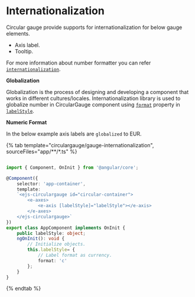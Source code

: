 # Internationalization

Circular gauge provide supports for internationalization for below gauge elements.

* Axis label.
* Tooltip.

For more information about number formatter you can refer
[`internationalization`](http://ej2.syncfusion.com/documentation/base/intl.html).

<!-- markdownlint-disable MD036 -->
**Globalization**

Globalization is the process of designing and developing a component that works in different cultures/locales.
Internationalization library is used to globalize number in CircularGauge component
using [`format`](../api/circular-gauge/label/#format-string) property in [`labelStyle`](../api/circular-gauge/label).

<!-- markdownlint-disable MD036 -->
**Numeric Format**

In the below example axis labels are `globalized` to EUR.

{% tab template="circulargauge/gauge-internationalization", sourceFiles="app/**/*.ts" %}

```typescript

import { Component, OnInit } from '@angular/core';

@Component({
    selector: 'app-container',
    template:
    `<ejs-circulargauge id="circular-container">
        <e-axes>
            <e-axis [labelStyle]="labelStyle"></e-axis>
        </e-axes>
    </ejs-circulargauge>`
})
export class AppComponent implements OnInit {
    public labelStyle: object;
    ngOnInit(): void {
        // Initialize objects.
        this.labelStyle= {
            // Label format as currency.
            format: 'c'
        };
    }
}

```

{% endtab %}
